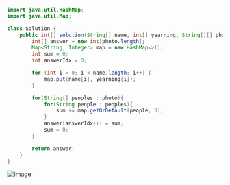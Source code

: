 ```java
import java.util.HashMap;
import java.util.Map;

class Solution {
    public int[] solution(String[] name, int[] yearning, String[][] photo) {
        int[] answer = new int[photo.length];
        Map<String, Integer> map = new HashMap<>();
        int sum = 0;
        int answerIdx = 0;

        for (int i = 0; i < name.length; i++) {
            map.put(name[i], yearning[i]);
        }

        for(String[] peoples : photo){
            for(String people : peoples){
                sum += map.getOrDefault(people, 0);
            }
            answer[answerIdx++] = sum;
            sum = 0;
        }

        return answer;
    }
}
```

![image](https://github.com/alswo1212/CNF_codingTest_sturdy/assets/92290312/7be83bef-5db0-4a99-8dcb-99974eee0785)
